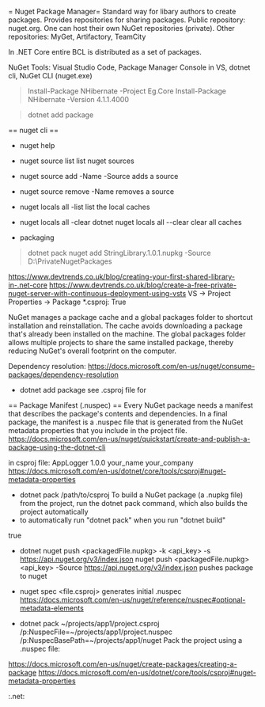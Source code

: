 = Nuget Package Manager=
Standard way for libary authors to create packages.
Provides repositories for sharing packages.
Public repository: nuget.org.
One can host their own NuGet repositories (private).
Other repositories: MyGet, Artifactory, TeamCity

In .NET Core entire BCL is distributed as a set of packages.

NuGet Tools: Visual Studio Code, Package Manager Console in VS, dotnet cli, NuGet CLI (nuget.exe)



> Install-Package NHibernate -Project Eg.Core
> Install-Package NHibernate -Version 4.1.1.4000

> dotnet add package <package-name>

== nuget cli ==
* nuget help
* nuget source list
list nuget sources
* nuget source add -Name <sourceName> -Source <url>
adds a source
* nuget source remove -Name <sourceName>
removes a source

* nuget locals all -list
list the local caches

* nuget locals all -clear
dotnet nuget locals all --clear
clear all caches

* packaging
> dotnet pack
> nuget add StringLibrary.1.0.1.nupkg -Source D:\PrivateNugetPackages
>


https://www.devtrends.co.uk/blog/creating-your-first-shared-library-in-.net-core
https://www.devtrends.co.uk/blog/create-a-free-private-nuget-server-with-continuous-deployment-using-vsts
VS -> Project Properties -> Package
*.csproj: <GeneratePackageOnBuild>True</GeneratePackageOnBuild>


NuGet manages a package cache and a global packages folder to shortcut installation and reinstallation. The cache avoids downloading a package that's already been installed on the machine. The global packages folder allows multiple projects to share the same installed package, thereby reducing NuGet's overall footprint on the computer.

Dependency resolution:
https://docs.microsoft.com/en-us/nuget/consume-packages/dependency-resolution

* dotnet add package <packageName>
see .csproj file for <PackageReference>

== Package Manifest (.nuspec) ==
Every NuGet package needs a manifest that describes the package's contents and dependencies. In a final package, the manifest is a .nuspec file that is generated from the NuGet metadata properties that you include in the project file.
https://docs.microsoft.com/en-us/nuget/quickstart/create-and-publish-a-package-using-the-dotnet-cli

in csproj file:
<PropertyGroup>
	<PackageId>AppLogger</PackageId>
	<Version>1.0.0</Version>
	<Authors>your_name</Authors>
	<Company>your_company</Company>
</PropertyGroup>
https://docs.microsoft.com/en-us/dotnet/core/tools/csproj#nuget-metadata-properties
* dotnet pack /path/to/csproj
To build a NuGet package (a .nupkg file) from the project, run the dotnet pack command, which also builds the project automatically
* to automatically  run "dotnet pack" when you run "dotnet build"
<PropertyGroup>
	<GeneratePackageOnBuild>true</GeneratePackageOnBuild>
</PropertyGroup>

* dotnet nuget push <packagedFile.nupkg> -k <api_key> -s https://api.nuget.org/v3/index.json
nuget push <packagedFile.nupkg> <api_key> -Source https://api.nuget.org/v3/index.json
pushes package to nuget


* nuget spec <file.csproj>
generates initial .nuspec
https://docs.microsoft.com/en-us/nuget/reference/nuspec#optional-metadata-elements
* dotnet pack  ~/projects/app1/project.csproj /p:NuspecFile=~/projects/app1/project.nuspec /p:NuspecBasePath=~/projects/app1/nuget
Pack the project using a .nuspec file:

https://docs.microsoft.com/en-us/nuget/create-packages/creating-a-package
https://docs.microsoft.com/en-us/dotnet/core/tools/csproj#nuget-metadata-properties






:.net:
